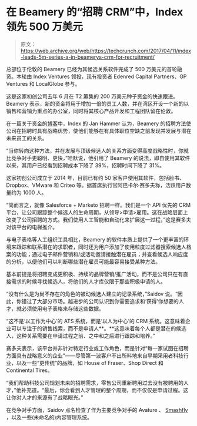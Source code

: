 # 在 Beamery 的“招聘 CRM”中，Index 领先 500 万美元

> 原文：<https://web.archive.org/web/https://techcrunch.com/2017/04/11/index-leads-5m-series-a-in-beamerys-crm-for-recruitment/>

总部位于伦敦的 Beamery 已经为其候选关系软件完成了 500 万美元的首轮融资。本轮由 Index Ventures 领投，现有投资者 Edenred Capital Partners、GP Ventures 和 LocalGlobe 参与。

这是这家初创公司去年 6 月在 T2 筹集的 200 万美元种子资金的快速跟进。Beamery 表示，新的资金将用于增加一倍的员工人数，并在湾区开设一个新的以销售和营销为重点的办公室，同时将其核心产品开发和工程团队留在伦敦。

在一篇关于资金的[博客](https://web.archive.org/web/20230123234156/https://www.indexventures.com/news-room/blog/new-front-in-the-war-for-talent)中，Index 的 Jan Hammer 认为，Beamery 的招聘方法使公司在招聘时具有战略优势，使他们能够在有具体职位空缺之前发现并发展与潜在未来员工的关系。

“当你转向这种方法，并在发展与顶级候选人的关系方面变得高度战略性时，你就比竞争对手更聪明、更快，”哈默说，他引用了 Beamery 的说法，即自使用其软件以来，其用户已经看到招聘成本下降了 39%，招聘时间下降了 31%。

这家初创公司成立于 2014 年，目前已有约 50 家客户使用其软件，包括脸书、Dropbox、VMware 和 Criteo 等。据首席执行官阿巴卡尔·赛多夫称，活跃用户数量约为 1000 人。

“简而言之，就像 Salesforce + Marketo 招聘一样。我们是一个 API 优先的 CRM 平台，让公司跟踪整个候选人的生命周期，从领导>申请>雇用。这在战略层面上改变了公司招聘的方式。我们使用人工智能和自动化来扩展这一过程，”这是赛多夫对该平台的电梯推介。

与电子表格等人工组织工具相比，Beamery 的软件本质上提供了一个更丰富的环境来跟踪和联系潜在的求职者，同时还为用户添加了使用粒度过滤器搜索候选人档案的功能；通过电子邮件营销和/或活动邀请接触潜在雇员；并查看候选人响应度的分析，以便他们可以判断哪些潜在雇员可能最容易接受某种方法。

基本前提是将招聘变成更积极、持续的品牌营销/推广活动，而不是公司只在有直接需求的时候寻找候选人，将他们的人才库仅限于那些积极申请的人。

“没有什么是为尚不存在的角色的被动候选人建立的记录系统，”Saidov 说。“因此，你错过了大部分市场。越进步的公司认识到你需要追求和‘获得’你想要的人才，就必须使用电子表格来存储这些数据。

“这不是‘以工作为中心’的 ATS 系统，而是‘以人为中心’的 CRM 系统。这意味着企业可以专注于的销售线索，而不是申请人**。**这意味着每个人都是潜在的候选人，这种关系需要在申请过程之前、之中和之后进行跟踪和培养。”

赛多夫表示，该平台并非针对特定行业或工作角色，而是针对“每一家试图在招聘方面具有战略意义的企业”——尽管第一波客户不出所料地来自早期采用者科技行业，以及一些“更传统”的品牌，如 House of Fraser、Shop Direct 和 Continental Tires。

“我们帮助科技公司规划未来的招聘需求，零售公司重新聘用过去没有被聘用的人才，”他补充道。“最后，你会看到人才管理的整个周期，而不仅仅是申请过程。这让你对人才的来源有了战略眼光。”

在竞争对手方面，Saidov 点名检查了作为主要竞争对手的 Avature 、 [Smashfly](https://web.archive.org/web/20230123234156/http://www.smashfly.com/) ，以及一些(未命名的)内容管理系统。